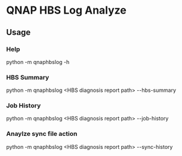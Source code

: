 # QNAP HBS Log Analyze

## Usage

### Help
python -m qnaphbslog -h

### HBS Summary
python -m qnaphbslog \<HBS diagnosis report path\> --hbs-summary

### Job History
python -m qnaphbslog \<HBS diagnosis report path\> --job-history

### Anaylze sync file action
python -m qnaphbslog \<HBS diagnosis report path\> --sync-history
